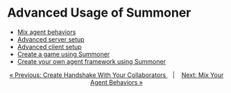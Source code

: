 # Advanced Usage of Summoner

- [Mix agent behaviors](guide_sdk/advanced_usage/merge.md)
- [Advanced server setup](guide_sdk/advanced_usage/server_setup.md)
- [Advanced client setup](guide_sdk/advanced_usage/client_setup.md)
- [Create a game using Summoner](guide_sdk/advanced_usage/game_event.md)
- [Create your own agent framework using Summoner](guide_sdk/advanced_usage/agent_framework.md)

<p align="center">
  <a href="../howtos/proto/handshakes.md">&laquo; Previous: Create Handshake With Your Collaborators </a> &nbsp;&nbsp;&nbsp;|&nbsp;&nbsp;&nbsp; <a href="merge.md">Next: Mix Your Agent Behaviors &raquo;</a>
</p>